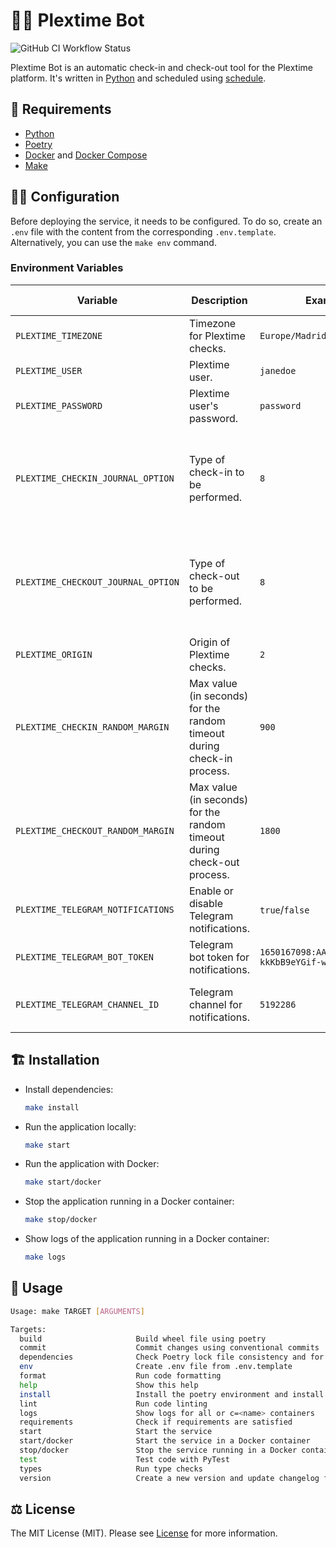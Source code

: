 # 🤖⏰ Plextime Bot

![GitHub CI Workflow Status](https://img.shields.io/github/actions/workflow/status/borjapazr/plextime-bot/ci.yml?branch=main&style=flat-square&logo=github&label=CI)

Plextime Bot is an automatic check-in and check-out tool for the Plextime platform. It's written in
[Python](https://www.python.org/) and scheduled using
[schedule](https://github.com/dbader/schedule).

## 🧩 Requirements

- [Python](https://www.python.org/)
- [Poetry](https://python-poetry.org/)
- [Docker](https://docs.docker.com/get-docker/) and
  [Docker Compose](https://docs.docker.com/compose/install/)
- [Make](https://www.gnu.org/software/make/)

## 🧑‍🍳 Configuration

Before deploying the service, it needs to be configured. To do so, create an `.env` file with the
content from the corresponding `.env.template`. Alternatively, you can use the `make env` command.

### Environment Variables

| Variable                           | Description                                                             | Example                                          | Default | Possible Values                                                  |
| ---------------------------------- | ----------------------------------------------------------------------- | ------------------------------------------------ | ------- | ---------------------------------------------------------------- |
| `PLEXTIME_TIMEZONE`                | Timezone for Plextime checks.                                           | `Europe/Madrid`                                  | `UTC`   | Timezone strings                                                 |
| `PLEXTIME_USER`                    | Plextime user.                                                          | `janedoe`                                        | `None`  | String values                                                    |
| `PLEXTIME_PASSWORD`                | Plextime user's password.                                               | `password`                                       | `None`  | String values                                                    |
| `PLEXTIME_CHECKIN_JOURNAL_OPTION`  | Type of check-in to be performed.                                       | `8`                                              | `8`     | `8` - Remote, `9` - Office, `10` - Client and `11` - Coffe break |
| `PLEXTIME_CHECKOUT_JOURNAL_OPTION` | Type of check-out to be performed.                                      | `8`                                              | `8`     | `8` - Remote, `9` - Office, `10` - Client and `11` - Coffe break |
| `PLEXTIME_ORIGIN`                  | Origin of Plextime checks.                                              | `2`                                              | `2`     | `1` - Mobile, `2` - Web                                          |
| `PLEXTIME_CHECKIN_RANDOM_MARGIN`   | Max value (in seconds) for the random timeout during check-in process.  | `900`                                            | `0`     | Numeric values                                                   |
| `PLEXTIME_CHECKOUT_RANDOM_MARGIN`  | Max value (in seconds) for the random timeout during check-out process. | `1800`                                           | `0`     | Numeric values                                                   |
| `PLEXTIME_TELEGRAM_NOTIFICATIONS`  | Enable or disable Telegram notifications.                               | `true`/`false`                                   | `false` | `true`, `false`                                                  |
| `PLEXTIME_TELEGRAM_BOT_TOKEN`      | Telegram bot token for notifications.                                   | `1650167098:AAHrNOdsp6RUDd-kkKbB9eYGif-wkOOcGAQ` | `None`  | String values                                                    |
| `PLEXTIME_TELEGRAM_CHANNEL_ID`     | Telegram channel for notifications.                                     | `5192286`                                        | `None`  | Numeric or String channel IDs                                    |

## 🏗️ Installation

- Install dependencies:

  ```bash
  make install
  ```

- Run the application locally:

  ```bash
  make start
  ```

- Run the application with Docker:

  ```bash
  make start/docker
  ```

- Stop the application running in a Docker container:

  ```bash
  make stop/docker
  ```

- Show logs of the application running in a Docker container:

  ```bash
  make logs
  ```

## 🧙 Usage

```bash
Usage: make TARGET [ARGUMENTS]

Targets:
  build                     Build wheel file using poetry
  commit                    Commit changes using conventional commits
  dependencies              Check Poetry lock file consistency and for obsolete dependencies
  env                       Create .env file from .env.template
  format                    Run code formatting
  help                      Show this help
  install                   Install the poetry environment and install the pre-commit hooks
  lint                      Run code linting
  logs                      Show logs for all or c=<name> containers
  requirements              Check if requirements are satisfied
  start                     Start the service
  start/docker              Start the service in a Docker container
  stop/docker               Stop the service running in a Docker container
  test                      Test code with PyTest
  types                     Run type checks
  version                   Create a new version and update changelog file
```

## ⚖️ License

The MIT License (MIT). Please see [License](LICENSE) for more information.
